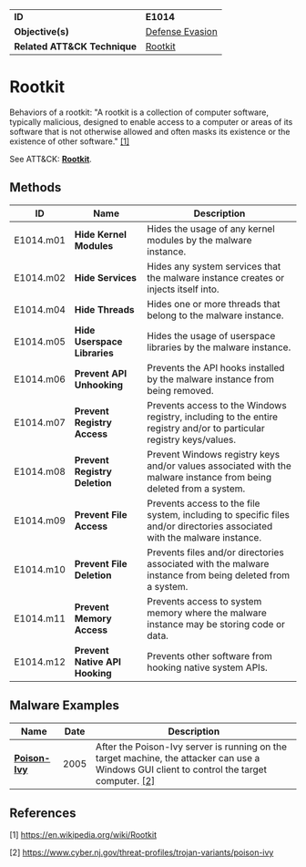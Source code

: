|||
|---------|------------------------|
|**ID**|**E1014**|
|**Objective(s)**| [Defense Evasion](https://github.com/MBCProject/mbc-beta/tree/master/defense-evasion)|
|**Related ATT&CK Technique**|[Rootkit](https://attack.mitre.org/techniques/T1014)|


Rootkit
=======
Behaviors of a rootkit: "A rootkit is a collection of computer software, typically malicious, designed to enable access to a computer or areas of its software that is not otherwise allowed and often masks its existence or the existence of other software." [[1]](#1)

See ATT&CK: [**Rootkit**](https://attack.mitre.org/techniques/T1014).

Methods
------- 
|ID|Name|Description|
|-----------------------------|--------|-----------------------------|
|E1014.m01|**Hide Kernel Modules**|Hides the usage of any kernel modules by the malware instance.|
|E1014.m02|**Hide Services**|Hides any system services that the malware instance creates or injects itself into.|
|E1014.m04|**Hide Threads**|Hides one or more threads that belong to the malware instance.|
|E1014.m05|**Hide Userspace Libraries**|Hides the usage of userspace libraries by the malware instance.|
|E1014.m06|**Prevent API Unhooking**|Prevents the API hooks installed by the malware instance from being removed.|
|E1014.m07|**Prevent Registry Access**|Prevents access to the Windows registry, including to the entire registry and/or to particular registry keys/values.|
|E1014.m08|**Prevent Registry Deletion**|Prevent Windows registry keys and/or values associated with the malware instance from being deleted from a system.|
|E1014.m09|**Prevent File Access**|Prevents access to the file system, including to specific files and/or directories associated with the malware instance.|
|E1014.m10|**Prevent File Deletion**|Prevents files and/or directories associated with the malware instance from being deleted from a system.|
|E1014.m11|**Prevent Memory Access**|Prevents access to system memory where the malware instance may be storing code or data.|
|E1014.m12|**Prevent Native API Hooking**|Prevents other software from hooking native system APIs.|

Malware Examples
----------------
|Name|Date|Description|
|-----------------------------|--------|-----------------------------|
|[**Poison-Ivy**](https://github.com/MBCProject/mbc-beta/tree/master/xample-malware/poison-ivy.md)|2005|After the Poison-Ivy server is running on the target machine, the attacker can use a Windows GUI client to control the target computer. [[2]](#2)|

References
----------
<a name="1">[1]</a> https://en.wikipedia.org/wiki/Rootkit

<a name="2">[2]</a> https://www.cyber.nj.gov/threat-profiles/trojan-variants/poison-ivy
